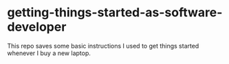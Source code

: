 # getting-things-started-as-software-developer
This repo saves some basic instructions I used to get things started whenever I buy a new laptop.
